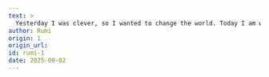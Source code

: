 ```yaml
---
text: >
  Yesterday I was clever, so I wanted to change the world. Today I am wise, so I am changing myself.
author: Rumi
origin: 1
origin_url:
id: rumi-1
date: 2025-09-02 
---
```

